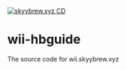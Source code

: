 [![skyybrew.xyz CD](https://github.com/skyybrew/wii-hbguide/actions/workflows/cd.yml/badge.svg)](https://github.com/skyybrew/wii-hbguide/actions/workflows/cd.yml)
# wii-hbguide
The source code for wii.skyybrew.xyz
